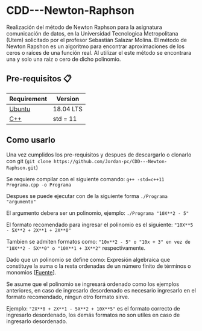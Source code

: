# CDD---Newton-Raphson
Realización del método de Newton Raphson para la asignatura comunicación de datos, en la Universidad Tecnologica Metropolitana (Utem) solicitado por el profesor Sebastián Salazar Molina.
El método de Newton Rapshon es un algoritmo para encontrar aproximaciones de los ceros o raíces de una función real. Al utilizar el este método se encontrara una y solo una raiz o cero de dicho polinomio.

## Pre-requisitos :clipboard:
Requirement  | Version
------------- | -------------
[Ubuntu](https://ubuntu.com/download/desktop)    |  18.04 LTS
[C++](https://isocpp.org/)       |  std = 11 

## Como usarlo
Una vez cumplidos los pre-requisitos y despues de descargarlo o clonarlo con git (`git clone https://github.com/Jordan-pc/CDD---Newton-Raphson.git`)

Se requiere compilar con el siguiente comando: `g++ -std=c++11 Programa.cpp -o Programa`

Despues se puede ejecutar con de la siguiente forma `./Programa "argumento"`

El argumento debera ser un polinomio, ejemplo: `./Programa "10X**2 - 5"`

El formato recomendado para ingresar el polinomio es el siguiente: `"10X**5 - 5X**2 + 2X**1 + 2X**0"`

Tambien se admiten formatos como: `"10x**2 - 5" o "10x + 3" en vez de "10X**2 - 5X**0" o "10X**1 + 3X**2"` respectivamente.

Dado que un polinomio se define como: Expresión algebraica que constituye la suma o la resta ordenadas de un número finito de términos o monomios [[Fuente](https://www.google.com/search?client=ubuntu&hs=xxX&channel=fs&q=Diccionario&stick=H4sIAAAAAAAAAONQesSoyi3w8sc9YSmZSWtOXmMU4-LzL0jNc8lMLsnMz0ssqrRiUWJKLeZZxMoNFEsGi2XmAwCSYWV3OAAAAA&zx=1567204408956#dobs=polinomio)].

Se asume que el polinomio se ingresará ordenado como los ejemplos anteriores, en caso de ingresarlo desordenado es necesario ingresarlo en el formato recomendado, ningun otro formato sirve.

Ejemplo: `"2X**0 + 2X**1 - 5X**2 + 10X**5"` es el formato correcto de ingresarlo desordenado, los demás formatos no son utiles en caso de ingresarlo desordenado.
